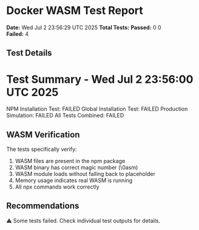 # Docker WASM Test Report

**Date:** Wed Jul  2 23:56:29 UTC 2025
**Total Tests:** 
**Passed:** 0
0  
**Failed:** 4

## Test Details

Test Summary - Wed Jul  2 23:56:00 UTC 2025
========================
NPM Installation Test: FAILED
Global Installation Test: FAILED
Production Simulation: FAILED
All Tests Combined: FAILED

## WASM Verification

The tests specifically verify:
1. WASM files are present in the npm package
2. WASM binary has correct magic number (\0asm)
3. WASM module loads without falling back to placeholder
4. Memory usage indicates real WASM is running
5. All npx commands work correctly

## Recommendations

⚠️ Some tests failed. Check individual test outputs for details.
